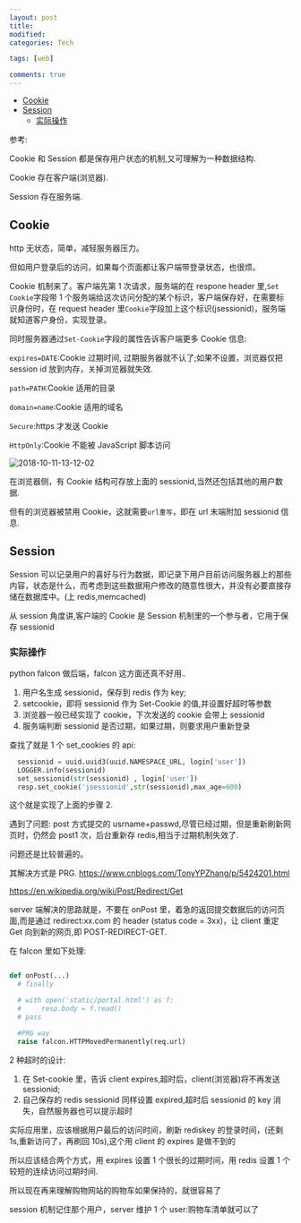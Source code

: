 ```yaml
---
layout: post
title:
modified:
categories: Tech

tags: [web]

comments: true
---
```


<!-- TOC -->

- [Cookie](#Cookie)
- [Session](#Session)
  - [实际操作](#实际操作)

<!-- /TOC -->

参考:

Cookie 和 Session 都是保存用户状态的机制,又可理解为一种数据结构.

Cookie 存在客户端(浏览器).

Session 存在服务端.

## Cookie

http 无状态，简单，减轻服务器压力。

但如用户登录后的访问，如果每个页面都让客户端带登录状态，也很烦。

Cookie 机制来了。客户端先第 1 次请求，服务端的在 respone header 里,`Set Cookie`字段带 1 个服务端给这次访问分配的某个标识，客户端保存好，在需要标识身份时，在 request header 里`Cookie`字段加上这个标识(jsessionid)，服务端就知道客户身份，实现登录。

同时服务器通过`Set-Cookie`字段的属性告诉客户端更多 Cookie 信息:

`expires=DATE`:Cookie 过期时间, 过期服务器就不认了;如果不设置，浏览器仅把 session id 放到内存，关掉浏览器就失效.

`path=PATH`:Cookie 适用的目录

`domain=name`:Cookie 适用的域名

`Secure`:https 才发送 Cookie

`HttpOnly`:Cookie 不能被 JavaScript 脚本访问

![2018-10-11-13-12-02](https://images-1257933000.cos.ap-chengdu.myqcloud.com/2018-10-11-13-12-02.png)

在浏览器侧，有 Cookie 结构可存放上面的 sessionid,当然还包括其他的用户数据.

但有的浏览器被禁用 Cookie，这就需要`url重写`，即在 url 末端附加 sessionid 信息.

## Session

Session 可以记录用户的喜好与行为数据，即记录下用户目前访问服务器上的那些内容，状态是什么，而考虑到这些数据用户修改的随意性很大，并没有必要直接存储在数据库中。(上 redis,memcached)

从 session 角度讲,客户端的 Cookie 是 Session 机制里的一个参与者，它用于保存 sessionid

### 实际操作

python falcon 做后端，falcon 这方面还真不好用..

1. 用户名生成 sessionid，保存到 redis 作为 key;
2. setcookie，即将 sessionid 作为 Set-Cookie 的值,并设置好超时等参数
3. 浏览器一般已经实现了 cookie，下次发送的 cookie 会带上 sessionid
4. 服务端判断 sessionid 是否过期，如果过期，则要求用户重新登录

查找了就是 1 个 set_cookies 的 api:

```py
  sessionid = uuid.uuid3(uuid.NAMESPACE_URL, login['user'])
  LOGGER.info(sessionid)
  set_sessionid(str(sessionid) , login['user'])
  resp.set_cookie('jsessionid',str(sessionid),max_age=600)
```

这个就是实现了上面的步骤 2.

遇到了问题: post 方式提交的 usrname+passwd,尽管已经过期，但是重新刷新网页时，仍然会 post1 次，后台重新存 redis,相当于过期机制失效了.

问题还是比较普遍的。

其解决方式是 PRG.
<https://www.cnblogs.com/TonyYPZhang/p/5424201.html>

<https://en.wikipedia.org/wiki/Post/Redirect/Get>

server 端解决的思路就是，不要在 onPost 里，着急的返回提交数据后的访问页面,而是通过 redirect:xx.com 的 header (status code = 3xx)，让 client 重定 Get 向到新的网页,即 POST-REDIRECT-GET.

在 falcon 里如下处理:

```py

def onPost(...)
  # finally

  # with open('static/portal.html') as f:
  #     resp.body = f.read()
  # pass

  #PRG way
  raise falcon.HTTPMovedPermanently(req.url)
```

2 种超时的设计:

1. 在 Set-cookie 里，告诉 client expires,超时后，client(浏览器)将不再发送 sessionid;
2. 自己保存的 redis sessionid 同样设置 expired,超时后 sessionid 的 key 消失，自然服务器也可以提示超时

实际应用里，应该根据用户最后的访问时间，刷新 rediskey 的登录时间，(还剩 1s,重新访问了，再刷回 10s),这个用 client 的 expires 是做不到的

所以应该结合两个方式，用 expires 设置 1 个很长的过期时间，用 redis 设置 1 个较短的连续访问过期时间.

所以现在再来理解购物网站的购物车如果保持的，就很容易了

session 机制记住那个用户，server 维护 1 个 user:购物车清单就可以了
